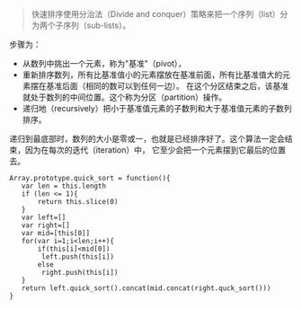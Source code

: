 > 快速排序使用分治法（Divide and conquer）策略来把一个序列（list）分为两个子序列（sub-lists）。

步骤为：
- 从数列中挑出一个元素，称为"基准"（pivot），
- 重新排序数列，所有比基准值小的元素摆放在基准前面，所有比基准值大的元素摆在基准后面（相同的数可以到任何一边）。
    在这个分区结束之后，该基准就处于数列的中间位置。这个称为分区（partition）操作。
- 递归地（recursively）把小于基准值元素的子数列和大于基准值元素的子数列排序。

递归到最底部时，数列的大小是零或一，也就是已经排序好了。这个算法一定会结束，因为在每次的迭代（iteration）中，
它至少会把一个元素摆到它最后的位置去。
```
Array.prototype.quick_sort = function(){
   var len = this.length
   if (len <= 1){
       return this.slice(0)
   }
   var left=[]
   var right=[]
   var mid=[this[0]]
   for(var i=1;i<len;i++){
       if(this[i]<mid[0])
        left.push(this[i])
       else
        right.push(this[i])
   }
   return left.quick_sort().concat(mid.concat(right.quck_sort()))
}
```
